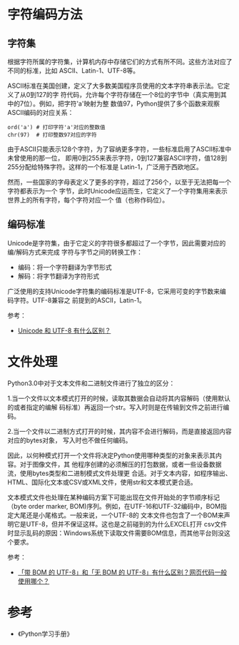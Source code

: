 # 字符编码方法

## 字符集

根据字符所属的字符集，计算机内存中存储它们的方式有所不同。这些方法对应了不同的标准，比如
ASCII、Latin-1、UTF-8等。

ASCII标准在美国创建，定义了大多数美国程序员使用的文本字符串表示法。它定义了从0到127的字
符代码，允许每个字符存储在一个8位的字节中（真实用到其中的7位）。例如，把字符'a'映射为整
数值97，Python提供了多个函数来观察ASCII编码的对应关系：

```
ord('a') # 打印字符'a'对应的整数值
chr(97)  # 打印整数97对应的字符
```

由于ASCII只能表示128个字符，为了容纳更多字符，一些标准启用了ASCII标准中未曾使用的那一位，
即用0到255来表示字符，0到127兼容ASCII字符，值128到255分配给特殊字符。这样的一个标准是
Latin-1，广泛用于西欧地区。

然而，一些国家的字母表定义了更多的字符，超过了256个，以至于无法把每一个字符都表示为一个
字节，此时Unicode应运而生，它定义了一个字符集用来表示世界上的所有字符，每个字符对应一个
值（也称作码位）。

## 编码标准

Unicode是字符集，由于它定义的字符很多都超过了一个字节，因此需要对应的编/解码方式来完成
字符与字节之间的转换工作：

- 编码：将一个字符翻译为字节形式
- 解码：将字节翻译为字符形式

广泛使用的支持Unicode字符集的编码标准是UTF-8，它采用可变的字节数来编码字符。UTF-8兼容之
前提到的ASCII，Latin-1。

参考：

- [Unicode 和 UTF-8 有什么区别？](https://www.zhihu.com/question/23374078)

# 文件处理

Python3.0中对于文本文件和二进制文件进行了独立的区分：

1.当一个文件以文本模式打开的时候，读取其数据会自动将其内容解码（使用默认的或者指定的编解
码标准）再返回一个str。写入时则是在传输到文件之前进行编码。

2.当一个文件以二进制方式打开的时候，其内容不会进行解码，而是直接返回内容对应的bytes对象，
写入时也不做任何编码。

因此，以何种模式打开一个文件将决定Python使用哪种类型的对象来表示其内容。对于图像文件，其
他程序创建的必须解压的打包数据，或者一些设备数据流，使用bytes类型和二进制模式文件处理更
合适。对于文本内容，如程序输出、HTML、国际化文本或CSV或XML文件，使用str和文本模式更合适。

文本模式文件也处理在某种编码方案下可能出现在文件开始处的字节顺序标记（byte order marker,
BOM)序列。例如，在UTF-16和UTF-32编码中，BOM指定大尾还是小尾格式。一般来说，一个UTF-8的
文本文件也包含了一个BOM来声明它是UTF-8，但并不保证这样。这也是之前碰到的为什么EXCEL打开
csv文件时显示乱码的原因：Windows系统下读取文件需要BOM信息，而其他平台则没这个要求。

参考：

- [「带 BOM 的 UTF-8」和「无 BOM 的 UTF-8」有什么区别？网页代码一般使用哪个？](https://www.zhihu.com/question/20167122)


# 参考

- 《Python学习手册》
